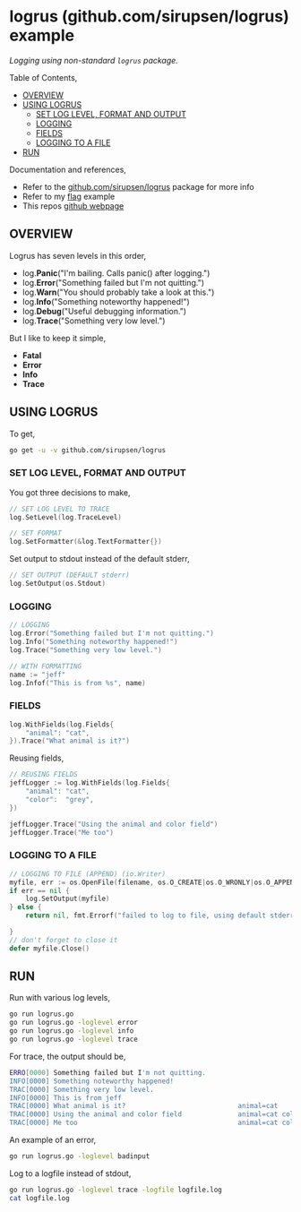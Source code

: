 # logrus (github.com/sirupsen/logrus) example

_Logging using non-standard `logrus` package._

Table of Contents,

* [OVERVIEW](https://github.com/JeffDeCola/my-go-examples/tree/master/packages/logrus#overview)
* [USING LOGRUS](https://github.com/JeffDeCola/my-go-examples/tree/master/packages/logrus#using-logrus)
  * [SET LOG LEVEL, FORMAT AND OUTPUT](https://github.com/JeffDeCola/my-go-examples/tree/master/packages/logrus#set-log-level-format-and-output)
  * [LOGGING](https://github.com/JeffDeCola/my-go-examples/tree/master/packages/logrus#logging)
  * [FIELDS](https://github.com/JeffDeCola/my-go-examples/tree/master/packages/logrus#fields)
  * [LOGGING TO A FILE](https://github.com/JeffDeCola/my-go-examples/tree/master/packages/logrus#logging-to-a-file)
* [RUN](https://github.com/JeffDeCola/my-go-examples/tree/master/packages/logrus#run)
  
Documentation and references,

* Refer to the
  [github.com/sirupsen/logrus](https://github.com/sirupsen/logrus)
  package for more info
* Refer to my
  [flag](https://github.com/JeffDeCola/my-go-examples/tree/master/packages/flag)
  example
* This repos [github webpage](https://jeffdecola.github.io/my-go-examples/)

## OVERVIEW

Logrus has seven levels in this order,

* log.**Panic**("I'm bailing. Calls panic() after logging.")
* log.**Error**("Something failed but I'm not quitting.")
* log.**Warn**("You should probably take a look at this.")
* log.**Info**("Something noteworthy happened!")
* log.**Debug**("Useful debugging information.")
* log.**Trace**("Something very low level.")

But I like to keep it simple,

* **Fatal**
* **Error**
* **Info**
* **Trace**

## USING LOGRUS

To get,

```bash
go get -u -v github.com/sirupsen/logrus
```

### SET LOG LEVEL, FORMAT AND OUTPUT

You got three decisions to make,

```go
// SET LOG LEVEL TO TRACE
log.SetLevel(log.TraceLevel)
```

```go
// SET FORMAT
log.SetFormatter(&log.TextFormatter{})
```

Set output to stdout instead of the default stderr,
  
```go
// SET OUTPUT (DEFAULT stderr)
log.SetOutput(os.Stdout)
```

### LOGGING

```go
// LOGGING
log.Error("Something failed but I'm not quitting.")
log.Info("Something noteworthy happened!")
log.Trace("Something very low level.")
```

```go
// WITH FORMATTING
name := "jeff"
log.Infof("This is from %s", name)
```

### FIELDS

```go
log.WithFields(log.Fields{
    "animal": "cat",
}).Trace("What animal is it?")
```

Reusing fields,

```go
// REUSING FIELDS
jeffLogger := log.WithFields(log.Fields{
    "animal": "cat",
    "color":  "grey",
})

jeffLogger.Trace("Using the animal and color field")
jeffLogger.Trace("Me too")
```

### LOGGING TO A FILE

```go
// LOGGING TO FILE (APPEND) (io.Writer)
myfile, err := os.OpenFile(filename, os.O_CREATE|os.O_WRONLY|os.O_APPEND, 0666)
if err == nil {
    log.SetOutput(myfile)
} else {
    return nil, fmt.Errorf("failed to log to file, using default stderr: %w", err)

}
// don't forget to close it
defer myfile.Close()
```

## RUN

Run with various log levels,

```bash
go run logrus.go
go run logrus.go -loglevel error
go run logrus.go -loglevel info
go run logrus.go -loglevel trace
```

For trace, the output should be,

```bash
ERRO[0000] Something failed but I'm not quitting.       
INFO[0000] Something noteworthy happened!               
TRAC[0000] Something very low level.                    
INFO[0000] This is from jeff                            
TRAC[0000] What animal is it?                            animal=cat
TRAC[0000] Using the animal and color field              animal=cat color=grey
TRAC[0000] Me too                                        animal=cat color=grey
```

An example of an error,

```bash
go run logrus.go -loglevel badinput
```

Log to a logfile instead of stdout,

```bash
go run logrus.go -loglevel trace -logfile logfile.log
cat logfile.log
```

